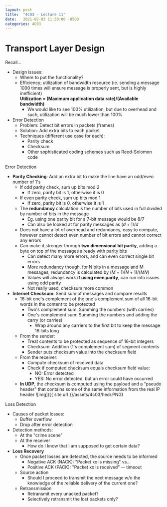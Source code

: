 ```yaml
---
layout: post
title:  "4C03 - Lecture 11"
date:   2021-02-03 11:30:00 -0500
categories: 4C03
---
```



Transport Layer Design
===

Recall...
- Design issues:
    - Where to put the functionality?
    - Efficiency; utilization of bandwidth resource (ie. sending a message 1000 times will ensure message is properly sent, but is highly inefficient)  
        **Utilization = (Maximum application data rate)/(Available bandwidth)**
        - We would like to see 100% utilization, but due to overhead and such, utilization will be much lower than 100%
- Error Detection
    - Problem: Detect bit errors in packets (frames)
    - Solution: Add extra bits to each packet
    - Techniques (different use case for each):
        - Parity check
        - Checksum
        - Other sophisticated coding schemes such as Reed-Solomon code

Error Detection
- **Parity Checking**: Add an extra bit to make the line have an odd/even number of 1's
    - If odd parity check, sum up bits mod 2
        - If zero, parity bit is 1, otherwise it is 0
    - If even parity check, sum up bits mod 1
        - If zero, parity bit is 0, otherwise it is 1
    - The **redundancy** calculation is the number of bits used in full divided by number of bits in the message
        - Eg. using one parity bit for a 7-bit message would be 8/7
        - Can also be looked at for parity messages as $(d+1)/d$
    - Does not have a lot of overhead and redundancy, easy to compute, however cannot detect even number of bit errors and cannot correct any errors
    - Can make it stronger through **two dimensional bit parity**, adding a byte on top of the messages already with parity bits
        - Can detect many more errors, and can even correct single bit errors
        - More redundancy though, for N bits in a message and M messages, redundancy is calculated by $(M+1)(N+1)/(MN)$
        - Values will always work **if using even parity**, can run into issues using odd parity
        - Not really used, checksum more common
- **Internet Checksum**: Send sum of messages and compare results
    - 16-bit one's complement of the one's complement sum of all 16-bit words in the content to be protected
        - Two's complement sum: Summing the numbers (with carries)
        - One's complement sum: Summing the numbers and adding the carry (or carries)
            - Wrap around any carriers to the first bit to keep the message 16-bits long
    - From the sender:
        - Treat contents to be protected as sequence of 16-bit integers
        - Checksum: Addition (1's complement sum) of segment contents
        - Sender puts checksum value into the checksum field
    - From the receiver:
        - Compute checksum of received data
        - Check if computed checksum equals checksum field value:
            - NO: Error detected
            - YES: No error detected, but an error could have occurred
    - **In UDP**, the checksum is computed using the payload and a "pseudo header" that contains some of the same information from the real IP header
        ![img]({{ site.url }}/assets/4c03/hedr.PNG)

Loss Detection
- Causes of packet losses:
    - Buffer overflow
    - Drop after error detection
- Detection methods:
    - At the "crime scene"
    - At the receiver
        - How do I know that I am supposed to get certain data?
- **Loss Recovery**
    - Once packet losses are detected, the source needs to be informed
        - Negative ACK (NACK): "Packet xx is missing" vs...
        - Positive ACK (PACK): "Packet xx is received" -- timeout
    - Source action
        - Should I proceed to transmit the next message w/o the knowledge of the reliable delivery of the current one?
    - Retransmission
        - Retransmit every unacked packet?
        - Selectively retransmit the lost packets only?